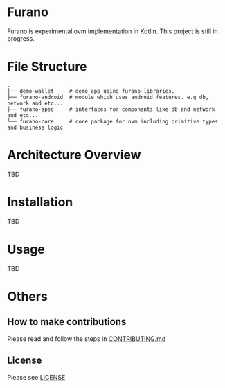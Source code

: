 # Furano
Furano is experimental ovm implementation in Kotlin.
This project is still in progress.

# File Structure
```
.
├── demo-wallet     # demo app using furano libraries.
├── furano-android  # module which uses android features. e.g db, network and etc...
├── furano-spec     # interfaces for components like db and network and etc...
└── furano-core     # core package for ovm including primitive types and business logic
```

# Architecture Overview
TBD

# Installation
TBD

# Usage
TBD

# Others
## How to make contributions
Please read and follow the steps in [CONTRIBUTING.md](/CONTRIBUTING.md)

## License
Please see [LICENSE](/LICENSE)
